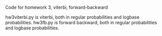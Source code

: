 Code for homework 3, viterbi, forward-backward

hw3viterbi.py is viterbi, both in regular probabilities and logbase probabilities.
hw3fb.py is forward backward, both in regular probabilities and logbase probabilities. 
